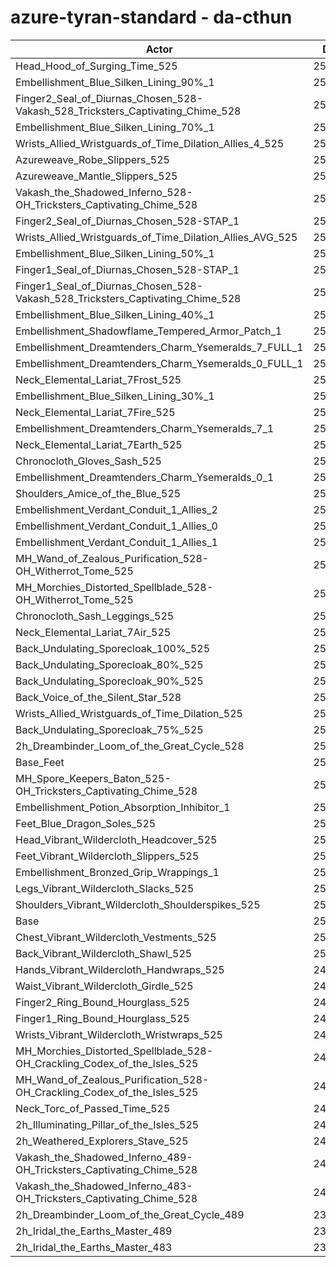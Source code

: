 # azure-tyran-standard - da-cthun
| Actor | DPS | Increase |
|---|:---:|:---:|
|Head_Hood_of_Surging_Time_525|257843|3.04%|
|Embellishment_Blue_Silken_Lining_90%_1|255260|2.01%|
|Finger2_Seal_of_Diurnas_Chosen_528-Vakash_528_Tricksters_Captivating_Chime_528|254286|1.62%|
|Embellishment_Blue_Silken_Lining_70%_1|254241|1.60%|
|Wrists_Allied_Wristguards_of_Time_Dilation_Allies_4_525|254169|1.57%|
|Azureweave_Robe_Slippers_525|254167|1.57%|
|Azureweave_Mantle_Slippers_525|253592|1.34%|
|Vakash_the_Shadowed_Inferno_528-OH_Tricksters_Captivating_Chime_528|253500|1.31%|
|Finger2_Seal_of_Diurnas_Chosen_528-STAP_1|253445|1.29%|
|Wrists_Allied_Wristguards_of_Time_Dilation_Allies_AVG_525|253428|1.28%|
|Embellishment_Blue_Silken_Lining_50%_1|253142|1.16%|
|Finger1_Seal_of_Diurnas_Chosen_528-STAP_1|252759|1.01%|
|Finger1_Seal_of_Diurnas_Chosen_528-Vakash_528_Tricksters_Captivating_Chime_528|252584|0.94%|
|Embellishment_Blue_Silken_Lining_40%_1|252577|0.94%|
|Embellishment_Shadowflame_Tempered_Armor_Patch_1|252504|0.91%|
|Embellishment_Dreamtenders_Charm_Ysemeralds_7_FULL_1|252380|0.86%|
|Embellishment_Dreamtenders_Charm_Ysemeralds_0_FULL_1|252007|0.71%|
|Neck_Elemental_Lariat_7Frost_525|251992|0.70%|
|Embellishment_Blue_Silken_Lining_30%_1|251863|0.65%|
|Neck_Elemental_Lariat_7Fire_525|251855|0.65%|
|Embellishment_Dreamtenders_Charm_Ysemeralds_7_1|251849|0.65%|
|Neck_Elemental_Lariat_7Earth_525|251750|0.61%|
|Chronocloth_Gloves_Sash_525|251661|0.57%|
|Embellishment_Dreamtenders_Charm_Ysemeralds_0_1|251457|0.49%|
|Shoulders_Amice_of_the_Blue_525|251345|0.45%|
|Embellishment_Verdant_Conduit_1_Allies_2|251326|0.44%|
|Embellishment_Verdant_Conduit_1_Allies_0|251276|0.42%|
|Embellishment_Verdant_Conduit_1_Allies_1|251236|0.40%|
|MH_Wand_of_Zealous_Purification_528-OH_Witherrot_Tome_525|251106|0.35%|
|MH_Morchies_Distorted_Spellblade_528-OH_Witherrot_Tome_525|251035|0.32%|
|Chronocloth_Sash_Leggings_525|251027|0.32%|
|Neck_Elemental_Lariat_7Air_525|250988|0.30%|
|Back_Undulating_Sporecloak_100%_525|250964|0.29%|
|Back_Undulating_Sporecloak_80%_525|250943|0.29%|
|Back_Undulating_Sporecloak_90%_525|250893|0.27%|
|Back_Voice_of_the_Silent_Star_528|250877|0.26%|
|Wrists_Allied_Wristguards_of_Time_Dilation_525|250871|0.26%|
|Back_Undulating_Sporecloak_75%_525|250833|0.24%|
|2h_Dreambinder_Loom_of_the_Great_Cycle_528|250798|0.23%|
|Base_Feet|250528|0.12%|
|MH_Spore_Keepers_Baton_525-OH_Tricksters_Captivating_Chime_528|250434|0.08%|
|Embellishment_Potion_Absorption_Inhibitor_1|250399|0.07%|
|Feet_Blue_Dragon_Soles_525|250365|0.05%|
|Head_Vibrant_Wildercloth_Headcover_525|250326|0.04%|
|Feet_Vibrant_Wildercloth_Slippers_525|250282|0.02%|
|Embellishment_Bronzed_Grip_Wrappings_1|250274|0.02%|
|Legs_Vibrant_Wildercloth_Slacks_525|250250|0.01%|
|Shoulders_Vibrant_Wildercloth_Shoulderspikes_525|250236|0.00%|
|Base|250229|0.00%|
|Chest_Vibrant_Wildercloth_Vestments_525|250192|-0.01%|
|Back_Vibrant_Wildercloth_Shawl_525|250080|-0.06%|
|Hands_Vibrant_Wildercloth_Handwraps_525|249996|-0.09%|
|Waist_Vibrant_Wildercloth_Girdle_525|249970|-0.10%|
|Finger2_Ring_Bound_Hourglass_525|249854|-0.15%|
|Finger1_Ring_Bound_Hourglass_525|249725|-0.20%|
|Wrists_Vibrant_Wildercloth_Wristwraps_525|249715|-0.21%|
|MH_Morchies_Distorted_Spellblade_528-OH_Crackling_Codex_of_the_Isles_525|249684|-0.22%|
|MH_Wand_of_Zealous_Purification_528-OH_Crackling_Codex_of_the_Isles_525|249509|-0.29%|
|Neck_Torc_of_Passed_Time_525|249171|-0.42%|
|2h_Illuminating_Pillar_of_the_Isles_525|248813|-0.57%|
|2h_Weathered_Explorers_Stave_525|247562|-1.07%|
|Vakash_the_Shadowed_Inferno_489-OH_Tricksters_Captivating_Chime_528|243664|-2.62%|
|Vakash_the_Shadowed_Inferno_483-OH_Tricksters_Captivating_Chime_528|242306|-3.17%|
|2h_Dreambinder_Loom_of_the_Great_Cycle_489|237283|-5.17%|
|2h_Iridal_the_Earths_Master_489|237187|-5.21%|
|2h_Iridal_the_Earths_Master_483|235532|-5.87%|
